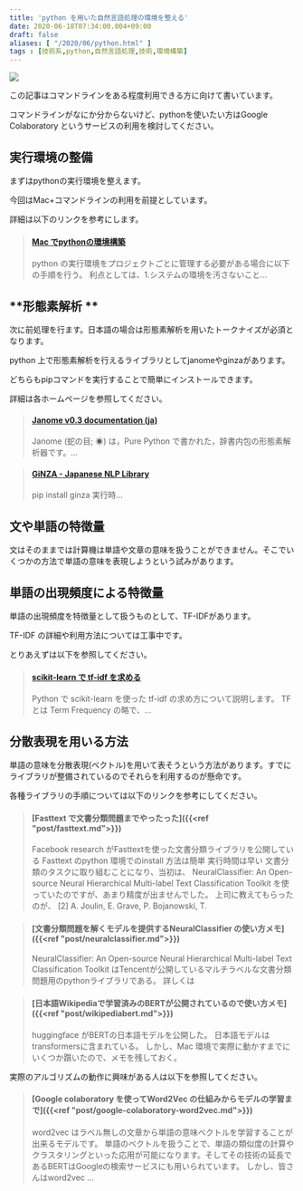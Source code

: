 ```yaml
---
title: 'python を用いた自然言語処理の環境を整える'
date: 2020-06-18T07:34:00.004+09:00
draft: false
aliases: [ "/2020/06/python.html" ]
tags : [技術系,python,自然言語処理,技術,環境構築]
---
```


[![](https://1.bp.blogspot.com/-Hfn3KpibOuY/Xurepq-smKI/AAAAAAAAg70/y4-SSiS1Mc4gMmbTywgn9jCzZboq6XAJACK4BGAsYHg/s320/74C0A734-70D2-4846-A316-312BA6691D8B.jpeg)](https://1.bp.blogspot.com/-Hfn3KpibOuY/Xurepq-smKI/AAAAAAAAg70/y4-SSiS1Mc4gMmbTywgn9jCzZboq6XAJACK4BGAsYHg/s1920/74C0A734-70D2-4846-A316-312BA6691D8B.jpeg)

この記事はコマンドラインをある程度利用できる方に向けて書いています。

コマンドラインがなにか分からないけど、pythonを使いたい方はGoogle Colaboratory というサービスの利用を検討してください。

## **実行環境の整備**


まずはpythonの実行環境を整えます。

今回はMac+コマンドラインの利用を前提としています。

詳細は以下のリンクを参考にします。

  

> #### [Mac でpythonの環境構築](https://www.subcul-science.com/2020/06/mac-python.html)
> 
> python の実行環境をプロジェクトごとに管理する必要がある場合に以下の手順を行う。 利点としては、1.システムの環境を汚さないこと…

## **形態素解析 **


次に前処理を行ます。日本語の場合は形態素解析を用いたトークナイズが必須となります。

python 上で形態素解析を行えるライブラリとしてjanomeやginzaがあります。

どちらもpipコマンドを実行することで簡単にインストールできます。

詳細は各ホームページを参照してください。

  

> #### [Janome v0.3 documentation (ja)](https://mocobeta.github.io/janome/)
> 
> Janome (蛇の目; ◉) は，Pure Python で書かれた，辞書内包の形態素解析器です。…

  

> #### [GiNZA - Japanese NLP Library](https://megagonlabs.github.io/ginza/)
> 
> pip install ginza 実行時…

  

## **文や単語の特徴量**


文はそのままでは計算機は単語や文章の意味を扱うことができません。そこでいくつかの方法で単語の意味を表現しようという試みがあります。

## **単語の出現頻度による特徴量**


単語の出現頻度を特徴量として扱うものとして、TF-IDFがあります。

TF-IDF の詳細や利用方法については工事中です。

とりあえずは以下を参照してください。

> #### [scikit-learn で tf-idf を求める](https://tex2e.github.io/blog/python/tf-idf)
> 
> Python で scikit-learn を使った tf-idf の求め方について説明します。 TF とは Term Frequency の略で、…

## **分散表現を用いる方法**


単語の意味を分散表現(ベクトル)を用いて表そうという方法があります。すでにライブラリが整備されているのでそれらを利用するのが懸命です。

各種ライブラリの手順については以下のリンクを参考にしてください。

> #### [Fasttext で文書分類問題までやったった]({{<ref "post/fasttext.md">}})
> 
> Facebook research がFasttextを使った文書分類ライブラリを公開している Fasttext のpython 環境でのinstall 方法は簡単 実行時間は早い 文書分類のタスクに取り組むことになり、当初は、 NeuralClassifier: An Open-source Neural Hierarchical Multi-label Text Classification Toolkit を使っていたのですが、あまり精度が出ませんでした。 上司に教えてもらったのが、 \[2\] A. Joulin, E. Grave, P. Bojanowski, T.

> #### [文書分類問題を解くモデルを提供するNeuralClassifier の使い方メモ]({{<ref "post/neuralclassifier.md">}})
> 
> NeuralClassifier: An Open-source Neural Hierarchical Multi-label Text Classification Toolkit はTencentが公開しているマルチラベルな文書分類問題用のpythonライブラリである。 詳しくは

> #### [日本語Wikipediaで学習済みのBERTが公開されているので使い方メモ]({{<ref "post/wikipediabert.md">}})
> 
> huggingface がBERTの日本語モデルを公開した。 日本語モデルはtransformersに含まれている。 しかし、Mac 環境で実際に動かすまでにいくつか躓いたので、メモを残しておく。

  

実際のアルゴリズムの動作に興味がある人は以下を参照してください。

> #### [Google colaboratory を使ってWord2Vec の仕組みからモデルの学習まで]({{<ref "post/google-colaboratory-word2vec.md">}})
> 
> word2vec はラベル無しの文章から単語の意味ベクトルを学習することが出来るモデルです。 単語のベクトルを扱うことで、単語の類似度の計算やクラスタリングといった応用が可能になります。そしてその技術の延長であるBERTはGoogleの検索サービスにも用いられています。 しかし、皆さんはword2vec ...